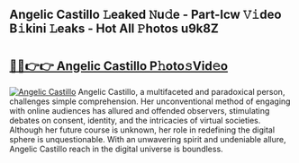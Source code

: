 ## Angelic Castillo 𝙻eaked 𝙽u𝚍e - Part-Icw 𝚅𝚒deo B𝚒kini 𝙻eaks - Hot All 𝙿hotos u9k8Z

# <h2><a href="http://ld1w3d.urlbe.top/?page=Angelic+Castillo">🔗🔗👉👉 Angelic Castillo P𝚑oto𝚜Vid𝚎o</a></h2>

[![Angelic Castillo](https://i.imgur.com/eBuTRDB.gif)](http://ld1w3d.urlbe.top/?page=Angelic+Castillo)
Angelic Castillo, a multifaceted and paradoxical person, challenges simple comprehension. Her unconventional method of engaging with online audiences has allured and offended observers, stimulating debates on consent, identity, and the intricacies of virtual societies. Although her future course is unknown, her role in redefining the digital sphere is unquestionable. With an unwavering spirit and undeniable allure, Angelic Castillo reach in the digital universe is boundless.
